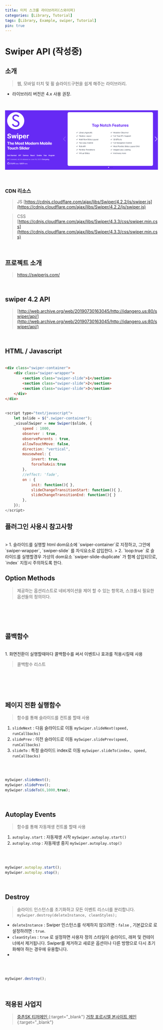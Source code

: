```yaml
---
title: 터치 스크롤 라이브러리(스와이퍼)
categories: [Library, Tutorial]
tags: [Library, Example, swiper, Tutorial]
pin: true
---
```


# Swiper API (작성중)

## 소개
> 웹, 모바일 터치 및 휠 슬라이드구현을 쉽게 해주는 라이브러리. 
- 라이브러리 버전은 4.x 사용 권장.

<br>

![소개](/assets/img/blog/swiper.PNG)

<br>

### CDN 리소스

> JS 
> [https://cdnjs.cloudflare.com/ajax/libs/Swiper/4.2.2/js/swiper.js](https://cdnjs.cloudflare.com/ajax/libs/Swiper/4.2.2/js/swiper.js)

> CSS
> [https://cdnjs.cloudflare.com/ajax/libs/Swiper/4.3.3/css/swiper.min.css](https://cdnjs.cloudflare.com/ajax/libs/Swiper/4.3.3/css/swiper.min.css)

<br>

## 프로젝트 소개
> https://swiperjs.com/

<br>


## swiper 4.2 API
> [http://web.archive.org/web/20190730163045/http://idangero.us:80/swiper/api/](http://web.archive.org/web/20190730163045/http://idangero.us:80/swiper/api/)

<br>

## HTML / Javascript

```html

<div class="swiper-container">
    <div class="swiper-wrapper">
        <section class="swiper-slide">1</section>
        <section class="swiper-slide">2</section>
        <section class="swiper-slide">3</section>
    </div>
</div>    

```


```javascript

<script type="text/javascript">
    let $slide = $(".swiper-container");
    _visualSwiper = new Swiper($slide, {
        speed : 1000,
        observer : true,
        observeParents : true,
        allowTouchMove: false,
        direction: "vertical",
        mousewheel: {
            invert: true,
            forceToAxis:true			
        },
        //effect: 'fade',
        on : {
            init: function(){ },
            slideChangeTransitionStart: function(){ },
            slideChangeTransitionEnd: function(){ }
        },
    });
</script>

```
## 플러그인 사용시 참고사항
<br/>
> 1. 슬라이드를 실행할 html dom요소에 `swiper-container`로 지정하고, 그안에 `swiper-wrapper`, `swiper-slide` 를 자식요소로 삽입한다.
> 2. `loop:true` 로 슬라이드를 실행할경우 가상의 dom요소 `swiper-slide-duplicate` 가 함께 삽입되므로, `index` 지정시 주의하도록 한다.
<br/>



## Option Methods 
> 제공하는 옵션리스트로 네비게이션을 제어 할 수 있는 항목과, 스크롤시 필요한 옵션들의 정의이다.
<br/>

```javascript
```

<br/>

## 콜백함수 
<br/>
1. 화면전환이 실행할때마다 콜백함수를 써서 이벤트나 효과를 적용시킬때 사용

<br/>

> 콜백함수 리스트

```javascript
	


```


<br/>

<br/>

## 페이지 전환 실행함수 
> 함수를 통해 슬라이드를 컨트롤 할때 사용
 1. `slideNext` : 다음 슬라이드로 이동 `mySwiper.slideNext(speed, runCallbacks)`
 2. `slidePrev` : 이전 슬라이드로 이동 `mySwiper.slidePrev(speed, runCallbacks)`
 3. `slideTo` : 특정 슬라이드 index로 이동 `mySwiper.slideTo(index, speed, runCallbacks)`

<br/>

```javascript 

mySwiper.slideNext();
mySwiper.slidePrev();
mySwiper.slideTo(6,1000,true);

```
<br/>


## Autoplay Events
 
> 함수를 통해 자동재생 컨트롤 할때 사용
 1. `autoplay.start` : 자동재생 시작 `mySwiper.autoplay.start()`
 2. `autoplay.stop` : 자동재생 중지 `mySwiper.autoplay.stop()`

<br/>

```javascript 

mySwiper.autoplay.start();
mySwiper.autoplay.stop();

```
<br/>




## Destroy
> 슬라이드 인스턴스를 초기화하고 모든 이벤트 리스너를 분리합니다. `mySwiper.destroy(deleteInstance, cleanStyles);`
- `deleteInstance` : Swiper 인스턴스를 삭제하지 않으려면 : `false` , 기본값으로 로 설정하려면 : `true`.
- `cleanStyles` : `true` 로 설정하면 사용자 정의 스타일이 슬라이드, 래퍼 및 컨테이너에서 제거됩니다. Swiper를 제거하고 새로운 옵션이나 다른 방향으로 다시 초기화해야 하는 경우에 유용합니다.
- 
<br/>

```javascript 

mySwiper.destroy();

```
<br/>



## 적용된 사업지
> [<i class="icon icon-link"></i> 중촌SK 티저메인 ](https://jc-sk.devnexmedia.com/main/index.php){:target="_blank"}
> [<i class="icon icon-link"></i> 거창 포르시엘 본사이트 메인 ](https://thesharp-foreciel2.devnexmedia.com/){:target="_blank"}






